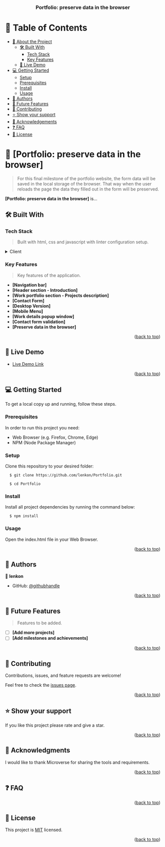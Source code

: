 <a name="readme-top"></a>

<div align="center">

  <h3><b>Portfolio: preserve data in the browser</b></h3>

</div>

# 📗 Table of Contents

- [📖 About the Project](#about-project)
  - [🛠 Built With](#built-with)
    - [Tech Stack](#tech-stack)
    - [Key Features](#key-features)
  - [🚀 Live Demo](#live-demo)
- [💻 Getting Started](#getting-started)
  - [Setup](#setup)
  - [Prerequisites](#prerequisites)
  - [Install](#install)
  - [Usage](#usage)  
- [👥 Authors](#authors)
- [🔭 Future Features](#future-features)
- [🤝 Contributing](#contributing)
- [⭐️ Show your support](#support)
- [🙏 Acknowledgements](#acknowledgements)
- [❓ FAQ](#faq)
- [📝 License](#license)

# 📖 [Portfolio: preserve data in the browser] <a name="about-project"></a>

> For this final milestone of the portfolio website, the form data will be saved in the local storage of the browser. That way when the user reloads the page the data they filled out in the form will be preserved.

**[Portfolio: preserve data in the browser]** is...

## 🛠 Built With <a name="built-with"></a>

### Tech Stack <a name="tech-stack"></a>

>  Built with html, css and javascript with linter configuration setup.

<details>
  <summary>Client</summary>
  <ul>
    <li><a href="https://github.com/lenkon/Portfolio/blob/main/.github/workflows/linters.yml">linter</a></li>
    <li><a href="https://www.w3schools.com/html/">html</a></li>
    <li><a href="https://www.w3schools.com/w3css/defaulT.asp">css</a></li>
    <li><a href="https://www.w3schools.com/js/default.asp">javascript</a></li>
  </ul>
</details>

### Key Features <a name="key-features"></a>

> Key features of the application.

- **[Navigation bar]**
- **[Header section - Introduction]**
- **[Work portfolio section - Projects description]**
- **[Contact Form]**
- **[Desktop Version]**
- **[Mobile Menu]**
- **[Work details popup window]**
- **[Contact form validation]**
- **[Preserve data in the browser]**

<p align="right">(<a href="#readme-top">back to top</a>)</p>

## 🚀 Live Demo <a name="live-demo"></a>

- [Live Demo Link](https://lenkon.github.io/my-portfolio/)

<p align="right">(<a href="#readme-top">back to top</a>)</p>

## 💻 Getting Started <a name="getting-started"></a>

To get a local copy up and running, follow these steps.

### Prerequisites

In order to run this project you need:
- Web Browser (e.g. Firefox, Chrome, Edge)
- NPM (Node Package Manager)

### Setup

Clone this repository to your desired folder:

``` 
  $ git clone https://github.com/lenkon/Portfolio.git

  $ cd Portfolio
```
### Install

Install all project dependencies by running the command below:

``` 
  $ npm install
```
### Usage

Open the index.html file in your Web Browser.

<p align="right">(<a href="#readme-top">back to top</a>)</p>

## 👥 Authors <a name="authors"></a>

👤 **lenkon**

- GitHub: [@githubhandle](https://github.com/lenkon)

<p align="right">(<a href="#readme-top">back to top</a>)</p>

## 🔭 Future Features <a name="future-features"></a>

> Features to be added.

- [ ] **[Add more projects]**
- [ ] **[Add milestones and achievements]**

<p align="right">(<a href="#readme-top">back to top</a>)</p>

## 🤝 Contributing <a name="contributing"></a>

Contributions, issues, and feature requests are welcome!

Feel free to check the [issues page](../../issues/).

<p align="right">(<a href="#readme-top">back to top</a>)</p>

## ⭐️ Show your support <a name="support"></a>

If you like this project please rate and give a star.

<p align="right">(<a href="#readme-top">back to top</a>)</p>

## 🙏 Acknowledgments <a name="acknowledgements"></a>

I would like to thank Microverse for sharing the tools and requirements.

<p align="right">(<a href="#readme-top">back to top</a>)</p>

## ❓ FAQ <a name="faq"></a>

<p align="right">(<a href="#readme-top">back to top</a>)</p>

## 📝 License <a name="license"></a>

This project is [MIT](./LICENSE) licensed.

<p align="right">(<a href="#readme-top">back to top</a>)</p>
